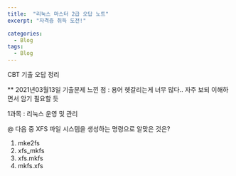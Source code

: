 ```yaml
---
title:  "리눅스 마스터 2급 오답 노트"
excerpt: "자격증 취득 도전!"

categories:
  - Blog
tags:
  - Blog
---
```


CBT 기출 오답 정리

** 2021년03월13일 기출문제
느낀 점 : 용어 헷갈리는게 너무 많다.. 
          자주 보되 이해하면서 암기 필요할 듯

1과목 : 리눅스 운영 및 관리

@	다음 중 XFS 파일 시스템을 생성하는 명령으로 알맞은 것은?
1.	mke2fs
2.	xfs_mkfs
3.	xfs.mkfs
4.	mkfs.xfs
